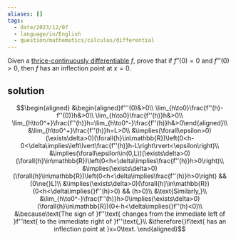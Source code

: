 ```yaml
---
aliases: []
tags:
  - date/2023/12/07
  - language/in/English
  - question/mathematics/calculus/differential
---
```


Given a [thrice-continuously differentiable](differentiable%20function.md) $f$, prove that if $f''(0)=0$ and $f'''(0)>0$, then $f$ has an inflection point at $x=0$.

## solution

$$\begin{aligned}
&\begin{aligned}f'''(0)&>0\\
\lim_{h\to0}\frac{f''(h)-f''(0)}h&>0\\
\lim_{h\to0}\frac{f''(h)}h&>0\\
\lim_{h\to0^+}\frac{f''(h)}h=\lim_{h\to0^-}\frac{f''(h)}h&>0\end{aligned}\\
&\lim_{h\to0^+}\frac{f''(h)}h=L>0\\
&\implies(\forall\epsilon>0)(\exists\delta>0)(\forall{h}\in\mathbb{R})\left(0<h-0<\delta\implies\left\lvert\frac{f''(h)}h-L\right\rvert<\epsilon\right)\\
&\implies(\forall\epsilon\in(0,L))(\exists\delta>0)(\forall{h}\in\mathbb{R})\left(0<h<\delta\implies\frac{f''(h)}h>0\right)\\
&\implies(\exists\delta>0)(\forall{h}\in\mathbb{R})\left(0<h<\delta\implies\frac{f''(h)}h>0\right) && (0\ne{}L)\\
&\implies(\exists\delta>0)(\forall{h}\in\mathbb{R})(0<h<\delta\implies{}f''(h)>0) && (h>0)\\
&\text{Similarly,}\\
&\lim_{h\to0^-}\frac{f''(h)}h>0\implies(\exists\delta>0)(\forall{h}\in\mathbb{R})(0<-h<\delta\implies{}f''(h)<0)\\
&\because\text{The sign of }f''\text{ changes from the immediate left of }f''\text{ to the immediate right of }f''\text{,}\\
&\therefore{}f\text{ has an inflection point at }x=0\text.
\end{aligned}$$
